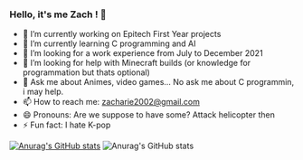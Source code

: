 ### Hello, it's me Zach ! 👋

- 🔭 I’m currently working on Epitech First Year projects
- 🌱 I’m currently learning C programming and AI
- 👯 I’m looking for a work experience from July to December 2021
- 🤔 I’m looking for help with Minecraft builds (or knowledge for programmation but thats optional)
- 💬 Ask me about Animes, video games... No ask me about C programmin, i may help.
- 📫 How to reach me: zacharie2002@gmail.com
- 😄 Pronouns: Are we suppose to have some? Attack helicopter then
- ⚡ Fun fact: I hate K-pop

[![Anurag's GitHub stats](https://github-readme-stats.vercel.app/api?username=zachmae)](https://github.com/anuraghazra/github-readme-stats)
![Anurag's GitHub stats](https://github-readme-stats.vercel.app/api?username=zachmae&count_private=true)
